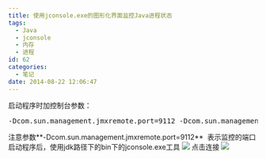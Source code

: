 ```yaml
---
title: 使用jconsole.exe的图形化界面监控Java进程状态
tags:
  - Java
  - jconsole
  - 内存
  - 进程
id: 62
categories:
  - 笔记
date: 2014-08-22 12:06:47
---
```


启动程序时加控制台参数：

<pre class="lang:default decode:true ">-Dcom.sun.management.jmxremote.port=9112 -Dcom.sun.management.jmxremote.authenticate=false -Dcom.sun.management.jmxremote.ssl=false</pre>

注意参数**-Dcom.sun.management.jmxremote.port=9112**  表示监控的端口
启动程序后，使用jdk路径下的bin下的jconsole.exe工具
![](http://img.my.csdn.net/uploads/201304/22/1366612298_1333.png)
点击连接
![](http://img.my.csdn.net/uploads/201304/22/1366612393_1244.png)